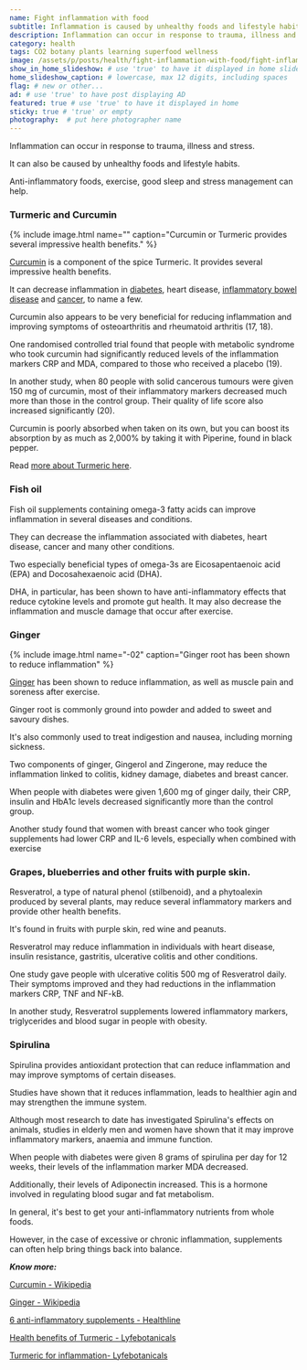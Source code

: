 ```yaml
---
name: Fight inflammation with food
subtitle: Inflammation is caused by unhealthy foods and lifestyle habits. You can treat it yourself with foods, exercise, good sleep and stress management.
description: Inflammation can occur in response to trauma, illness and stress. It can also be caused by unhealthy foods and lifestyle habits. Anti-inflammatory foods, exercise, good sleep and stress management can help.
category: health
tags: CO2 botany plants learning superfood wellness
image: /assets/p/posts/health/fight-inflammation-with-food/fight-inflammation-with-food.jpg
show_in_home_slideshow: # use 'true' to have it displayed in home slideshow
home_slideshow_caption: # lowercase, max 12 digits, including spaces
flag: # new or other...
ad: # use 'true' to have post displaying AD
featured: true # use 'true' to have it displayed in home
sticky: true # 'true' or empty
photography:  # put here photographer name
---
```

Inflammation can occur in response to trauma, illness and stress.

It can also be caused by unhealthy foods and lifestyle habits.

Anti-inflammatory foods, exercise, good sleep and stress management can help.

### Turmeric and Curcumin

{% include image.html name="" caption="Curcumin or Turmeric provides several impressive health benefits." %}


[Curcumin](https://en.wikipedia.org/wiki/Curcumin) is a component of the spice Turmeric. It provides several impressive health benefits.

It can decrease inflammation in [diabetes](https://www.ncbi.nlm.nih.gov/pubmed/26088351), heart disease, [inflammatory bowel disease](https://www.ncbi.nlm.nih.gov/pubmed/26007179) and [cancer](https://www.ncbi.nlm.nih.gov/pubmed/26774676), to name a few.

Curcumin also appears to be very beneficial for reducing inflammation and improving symptoms of osteoarthritis and rheumatoid arthritis (17, 18).

One randomised controlled trial found that people with metabolic syndrome who took curcumin had significantly reduced levels of the inflammation markers CRP and MDA, compared to those who received a placebo (19).

In another study, when 80 people with solid cancerous tumours were given 150 mg of curcumin, most of their inflammatory markers decreased much more than those in the control group. Their quality of life score also increased significantly (20).

Curcumin is poorly absorbed when taken on its own, but you can boost its absorption by as much as 2,000% by taking it with Piperine, found in black pepper.

Read [more about Turmeric here](https://lyfebotanicals.com/health/turmeric-benefits/).

### Fish oil

Fish oil supplements containing omega-3 fatty acids can improve inflammation in several diseases and conditions.

They can decrease the inflammation associated with diabetes, heart disease, cancer and many other conditions.

Two especially beneficial types of omega-3s are Eicosapentaenoic acid (EPA) and Docosahexaenoic acid (DHA).

DHA, in particular, has been shown to have anti-inflammatory effects that reduce cytokine levels and promote gut health. It may also decrease the inflammation and muscle damage that occur after exercise.

### Ginger

{% include image.html name="-02" caption="Ginger root has been shown to reduce inflammation" %}

[Ginger](https://en.wikipedia.org/wiki/Ginger) has been shown to reduce inflammation, as well as muscle pain and soreness after exercise.

Ginger root is commonly ground into powder and added to sweet and savoury dishes.

It's also commonly used to treat indigestion and nausea, including morning sickness.

Two components of ginger, Gingerol and Zingerone, may reduce the inflammation linked to colitis, kidney damage, diabetes and breast cancer.

When people with diabetes were given 1,600 mg of ginger daily, their CRP, insulin and HbA1c levels decreased significantly more than the control group.

Another study found that women with breast cancer who took ginger supplements had lower CRP and IL-6 levels, especially when combined with exercise


### Grapes, blueberries and other fruits with purple skin.

Resveratrol, a type of natural phenol (stilbenoid), and a phytoalexin produced by several plants, may reduce several inflammatory markers and provide other health benefits.

It's found in fruits with purple skin, red wine and peanuts.

Resveratrol may reduce inflammation in individuals with heart disease, insulin resistance, gastritis, ulcerative colitis and other conditions.

One study gave people with ulcerative colitis 500 mg of Resveratrol daily. Their symptoms improved and they had reductions in the inflammation markers CRP, TNF and NF-kB.

In another study, Resveratrol supplements lowered inflammatory markers, triglycerides and blood sugar in people with obesity.


### Spirulina

Spirulina provides antioxidant protection that can reduce inflammation and may improve symptoms of certain diseases.

Studies have shown that it reduces inflammation, leads to healthier agin and may strengthen the immune system.

Although most research to date has investigated Spirulina's effects on animals, studies in elderly men and women have shown that it may improve inflammatory markers, anaemia and immune function.

When people with diabetes were given 8 grams of spirulina per day for 12 weeks, their levels of the inflammation marker MDA decreased.

Additionally, their levels of Adiponectin increased. This is a hormone involved in regulating blood sugar and fat metabolism.

In general, it's best to get your anti-inflammatory nutrients from whole foods.

However, in the case of excessive or chronic inflammation, supplements can often help bring things back into balance.





**_Know more:_**

[Curcumin - Wikipedia](https://en.wikipedia.org/wiki/Curcumin)

[Ginger - Wikipedia](https://en.wikipedia.org/wiki/Ginger)

[6 anti-inflammatory supplements - Healthline](https://www.healthline.com/nutrition/6-anti-inflammatory-supplements)

[Health benefits of Turmeric - Lyfebotanicals](https://lyfebotanicals.com/health/turmeric-benefits/)

[Turmeric for inflammation- Lyfebotanicals](https://lyfebotanicals.com/health/turmeric-for-inflammation/)
